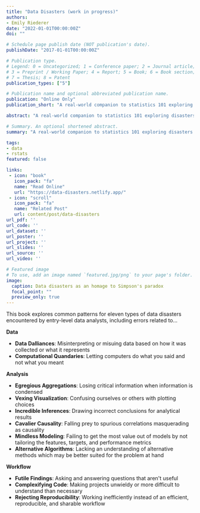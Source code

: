 ```yaml
---
title: "Data Disasters (work in progress)"
authors:
- Emily Riederer
date: "2022-01-01T00:00:00Z"
doi: ""

# Schedule page publish date (NOT publication's date).
publishDate: "2017-01-01T00:00:00Z"

# Publication type.
# Legend: 0 = Uncategorized; 1 = Conference paper; 2 = Journal article;
# 3 = Preprint / Working Paper; 4 = Report; 5 = Book; 6 = Book section;
# 7 = Thesis; 8 = Patent
publication_types: ["5"]

# Publication name and optional abbreviated publication name.
publication: "Online Only"
publication_short: "A real-world companion to statistics 101 exploring disasters in data management, analytical reasoning, and workflow through counterexample and data simulation."

abstract: "A real-world companion to statistics 101 exploring disasters in data management, analytical reasoning, and workflow through counterexample and data simulation."

# Summary. An optional shortened abstract.
summary: "A real-world companion to statistics 101 exploring disasters in data management, analytical reasoning, and workflow through counterexample and data simulation"

tags:
- data
- rstats
featured: false

links:
 - icon: "book"
   icon_pack: "fa"
   name: "Read Online"
   url: "https://data-disasters.netlify.app/"
 - icon: "scroll"
   icon_pack: "fa"
   name: "Related Post"
   url: content/post/data-disasters
url_pdf: ''
url_code: ''
url_dataset: ''
url_poster: ''
url_project: ''
url_slides: ''
url_source: ''
url_video: ''

# Featured image
# To use, add an image named `featured.jpg/png` to your page's folder. 
image:
  caption: Data disasters as an homage to Simpson's paradox
  focal_point: ""
  preview_only: true
---
```


This book explores common patterns for eleven types of data disasters encountered by entry-level data analysts, including errors related to...

**Data**

- **Data Dalliances**: Misinterpreting or misuing data based on how it was collected or what it represents 
- **Computational Quandaries**: Letting computers do what you said and not what you meant

**Analysis**

- **Egregious Aggregations**: Losing critical information when information is condensed
- **Vexing Visualization**: Confusing ourselves or others with plotting choices
- **Incredible Inferences**: Drawing incorrect conclusions for analytical results
- **Cavalier Causality**: Falling prey to spurious correlations masquerading as causality 
- **Mindless Modeling**: Failing to get the most value out of models by not tailoring the features, targets, and performance metrics 
- **Alternative Algorithms**: Lacking an understanding of alternative methods which may be better suited for the problem at hand

**Workflow**

- **Futile Findings**: Asking and answering questions that aren't useful
- **Complexifying Code**: Making projects unwieldy or more difficult to understand than necessary
- **Rejecting Reproducibility**: Working inefficiently instead of an efficient, reproducible, and sharable workflow




